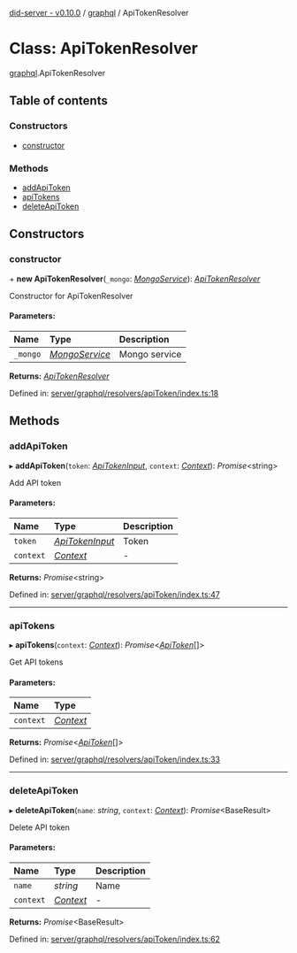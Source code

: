 [did-server - v0.10.0](../README.md) / [graphql](../modules/graphql.md) / ApiTokenResolver

# Class: ApiTokenResolver

[graphql](../modules/graphql.md).ApiTokenResolver

## Table of contents

### Constructors

- [constructor](graphql.apitokenresolver.md#constructor)

### Methods

- [addApiToken](graphql.apitokenresolver.md#addapitoken)
- [apiTokens](graphql.apitokenresolver.md#apitokens)
- [deleteApiToken](graphql.apitokenresolver.md#deleteapitoken)

## Constructors

### constructor

\+ **new ApiTokenResolver**(`_mongo`: [*MongoService*](services.mongoservice.md)): [*ApiTokenResolver*](graphql.apitokenresolver.md)

Constructor for ApiTokenResolver

#### Parameters:

Name | Type | Description |
:------ | :------ | :------ |
`_mongo` | [*MongoService*](services.mongoservice.md) | Mongo service    |

**Returns:** [*ApiTokenResolver*](graphql.apitokenresolver.md)

Defined in: [server/graphql/resolvers/apiToken/index.ts:18](https://github.com/Puzzlepart/did/blob/dev/server/graphql/resolvers/apiToken/index.ts#L18)

## Methods

### addApiToken

▸ **addApiToken**(`token`: [*ApiTokenInput*](graphql.apitokeninput.md), `context`: [*Context*](graphql_context.context.md)): *Promise*<string\>

Add API token

#### Parameters:

Name | Type | Description |
:------ | :------ | :------ |
`token` | [*ApiTokenInput*](graphql.apitokeninput.md) | Token   |
`context` | [*Context*](graphql_context.context.md) | - |

**Returns:** *Promise*<string\>

Defined in: [server/graphql/resolvers/apiToken/index.ts:47](https://github.com/Puzzlepart/did/blob/dev/server/graphql/resolvers/apiToken/index.ts#L47)

___

### apiTokens

▸ **apiTokens**(`context`: [*Context*](graphql_context.context.md)): *Promise*<[*ApiToken*](graphql.apitoken.md)[]\>

Get API tokens

#### Parameters:

Name | Type |
:------ | :------ |
`context` | [*Context*](graphql_context.context.md) |

**Returns:** *Promise*<[*ApiToken*](graphql.apitoken.md)[]\>

Defined in: [server/graphql/resolvers/apiToken/index.ts:33](https://github.com/Puzzlepart/did/blob/dev/server/graphql/resolvers/apiToken/index.ts#L33)

___

### deleteApiToken

▸ **deleteApiToken**(`name`: *string*, `context`: [*Context*](graphql_context.context.md)): *Promise*<BaseResult\>

Delete API token

#### Parameters:

Name | Type | Description |
:------ | :------ | :------ |
`name` | *string* | Name   |
`context` | [*Context*](graphql_context.context.md) | - |

**Returns:** *Promise*<BaseResult\>

Defined in: [server/graphql/resolvers/apiToken/index.ts:62](https://github.com/Puzzlepart/did/blob/dev/server/graphql/resolvers/apiToken/index.ts#L62)
